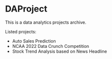 # DAProject
This is a data analytics projects archive.

Listed projects: 
- Auto Sales Prediction
- NCAA 2022 Data Crunch Competition
- Stock Trend Analysis based on News Headline
